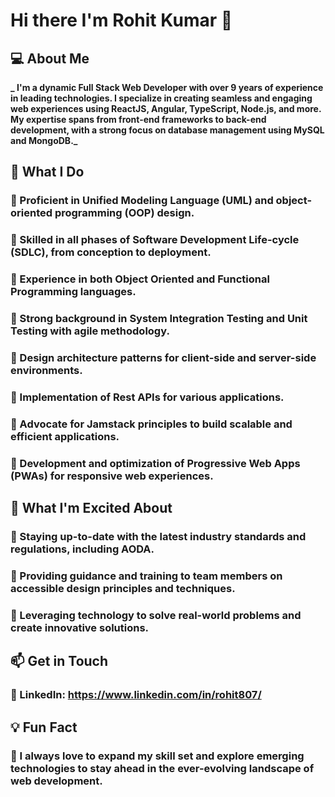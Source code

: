 # Hi there I'm Rohit Kumar 👋

## 💻 About Me
**_ I'm a dynamic Full Stack Web Developer with over 9 years of experience in leading technologies. I specialize in creating seamless and engaging web experiences using ReactJS, Angular, TypeScript, Node.js, and more. My expertise spans from front-end frameworks to back-end development, with a strong focus on database management using MySQL and MongoDB._**

##  🌱 What I Do ###  

### 🔹 Proficient in Unified Modeling Language (UML) and object-oriented programming (OOP) design.

### 🔹 Skilled in all phases of Software Development Life-cycle (SDLC), from conception to deployment.

### 🔹 Experience in both Object Oriented and Functional Programming languages.

### 🔹 Strong background in System Integration Testing and Unit Testing with agile methodology.

### 🔹 Design architecture patterns for client-side and server-side environments.

### 🔹 Implementation of Rest APIs for various applications.

### 🔹 Advocate for Jamstack principles to build scalable and efficient applications.

### 🔹 Development and optimization of Progressive Web Apps (PWAs) for responsive web experiences.

##  🚀 What I'm Excited About ### 
### 🔹 Staying up-to-date with the latest industry standards and regulations, including AODA.

### 🔹 Providing guidance and training to team members on accessible design principles and techniques.

### 🔹 Leveraging technology to solve real-world problems and create innovative solutions.


##  📫 Get in Touch  ### 
### 🎯 LinkedIn: https://www.linkedin.com/in/rohit807/


## 💡 Fun Fact
### 📌 I always love to expand my skill set and explore emerging technologies to stay ahead in the ever-evolving landscape of web development.

<!--
**rohit13807/rohit13807** is a ✨ _special_ ✨ repository because its `README.md` (this file) appears on your GitHub profile.

Here are some ideas to get you started:

- 🔭 I’m currently working on ...
- 🌱 I’m currently learning ...
- 👯 I’m looking to collaborate on ...
- 🤔 I’m looking for help with ...
- 💬 Ask me about ...
- 📫 How to reach me: ...
- 😄 Pronouns: ...
- ⚡ Fun fact: ...
-->
